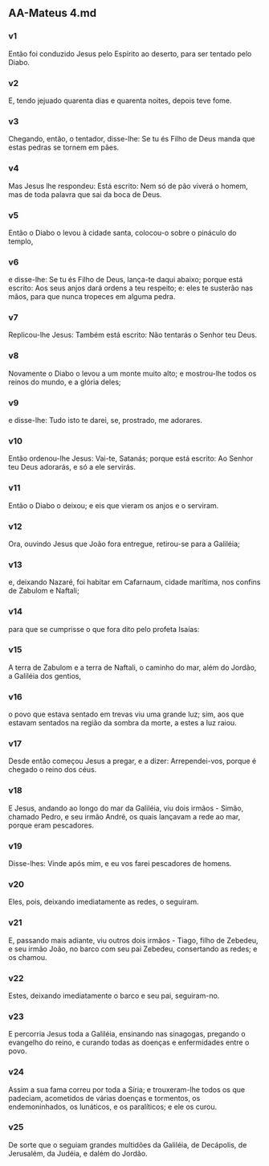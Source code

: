 ## AA-Mateus 4.md
### v1
 Então foi conduzido Jesus pelo Espírito ao deserto, para ser tentado pelo Diabo.
### v2
 E, tendo jejuado quarenta dias e quarenta noites, depois teve fome.
### v3
 Chegando, então, o tentador, disse-lhe: Se tu és Filho de Deus manda que estas pedras se tornem em pães.
### v4
 Mas Jesus lhe respondeu: Está escrito: Nem só de pão viverá o homem, mas de toda palavra que sai da boca de Deus.
### v5
 Então o Diabo o levou à cidade santa, colocou-o sobre o pináculo do templo,
### v6
 e disse-lhe: Se tu és Filho de Deus, lança-te daqui abaixo; porque está escrito: Aos seus anjos dará ordens a teu respeito; e: eles te susterão nas mãos, para que nunca tropeces em alguma pedra.
### v7
 Replicou-lhe Jesus: Também está escrito: Não tentarás o Senhor teu Deus.
### v8
 Novamente o Diabo o levou a um monte muito alto; e mostrou-lhe todos os reinos do mundo, e a glória deles;
### v9
 e disse-lhe: Tudo isto te darei, se, prostrado, me adorares.
### v10
 Então ordenou-lhe Jesus: Vai-te, Satanás; porque está escrito: Ao Senhor teu Deus adorarás, e só a ele servirás.
### v11
 Então o Diabo o deixou; e eis que vieram os anjos e o serviram.
### v12
 Ora, ouvindo Jesus que João fora entregue, retirou-se para a Galiléia;
### v13
 e, deixando Nazaré, foi habitar em Cafarnaum, cidade marítima, nos confins de Zabulom e Naftali;
### v14
 para que se cumprisse o que fora dito pelo profeta Isaías:
### v15
 A terra de Zabulom e a terra de Naftali, o caminho do mar, além do Jordão, a Galiléia dos gentios,
### v16
 o povo que estava sentado em trevas viu uma grande luz; sim, aos que estavam sentados na região da sombra da morte, a estes a luz raiou.
### v17
 Desde então começou Jesus a pregar, e a dizer: Arrependei-vos, porque é chegado o reino dos céus.
### v18
 E Jesus, andando ao longo do mar da Galiléia, viu dois irmãos - Simão, chamado Pedro, e seu irmão André, os quais lançavam a rede ao mar, porque eram pescadores.
### v19
 Disse-lhes: Vinde após mim, e eu vos farei pescadores de homens.
### v20
 Eles, pois, deixando imediatamente as redes, o seguiram.
### v21
 E, passando mais adiante, viu outros dois irmãos - Tiago, filho de Zebedeu, e seu irmão João, no barco com seu pai Zebedeu, consertando as redes; e os chamou.
### v22
 Estes, deixando imediatamente o barco e seu pai, seguiram-no.
### v23
 E percorria Jesus toda a Galiléia, ensinando nas sinagogas, pregando o evangelho do reino, e curando todas as doenças e enfermidades entre o povo.
### v24
 Assim a sua fama correu por toda a Síria; e trouxeram-lhe todos os que padeciam, acometidos de várias doenças e tormentos, os endemoninhados, os lunáticos, e os paralíticos; e ele os curou.
### v25
 De sorte que o seguiam grandes multidões da Galiléia, de Decápolis, de Jerusalém, da Judéia, e dalém do Jordão.
